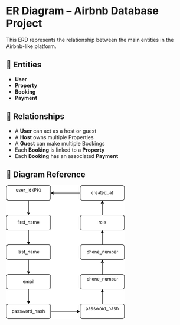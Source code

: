 # ER Diagram – Airbnb Database Project

This ERD represents the relationship between the main entities in the Airbnb-like platform.

## 🧱 Entities
- **User**
- **Property**
- **Booking**
- **Payment**

## 🔗 Relationships
- A **User** can act as a host or guest
- A **Host** owns multiple Properties
- A **Guest** can make multiple Bookings
- Each **Booking** is linked to a **Property**
- Each **Booking** has an associated **Payment**

## 📌 Diagram Reference
![ER Diagram](./airbnb_erd.png)

